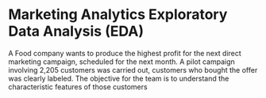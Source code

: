 # Marketing Analytics Exploratory Data Analysis (EDA)

A Food company wants to produce the highest profit for the next direct marketing campaign, scheduled for the next month. A pilot campaign involving 2,205 customers was carried out, customers who bought the offer was clearly labeled. The objective for the team is to understand the characteristic features of those customers
